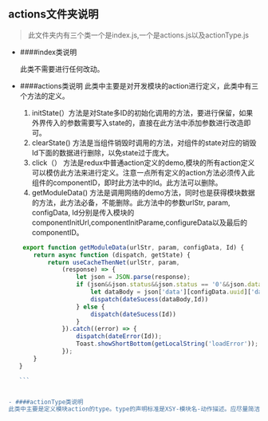 ## actions文件夹说明
> 此文件夹内有三个类一个是index.js,一个是actions.js以及actionType.js

- ####index类说明

  此类不需要进行任何改动。
  
- ####actions类说明
此类中主要是对开发模块的action进行定义，此类中有三个方法的定义。
  1. initState(）方法是对State多ID的初始化调用的方法，要进行保留，如果外界传入的参数需要写入state的，直接在此方法中添加参数进行改造即可。
  2. clearState() 方法是当组件销毁时调用的方法，对组件的state对应的销毁Id下面的数据进行删除，以免state过于庞大。
  3. click（） 方法是redux中普通action定义的demo,模块的所有action定义可以模仿此方法来进行定义。注意一点所有定义的action方法必须传入此组件的componentID，即时此方法中的Id。此方法可以删除。
  4. getModuleData() 方法是调用网络的demo方法，同时也是获得模块数据的方法，此方法必备，不能删除。此方法中的参数urlStr, param, configData, Id分别是传入模块的componentInitUrl,componentInitParame,configureData以及最后的componentID。
  
 ```javascript
     export function getModuleData(urlStr, param, configData, Id) {
        return async function (dispatch, getState) {
            return useCacheThenNet(urlStr, param,
                (response) => {
                    let json = JSON.parse(response);
                    if (json&&json.status&&json.status == '0'&&json.data) {
                        let dataBody = json['data'][configData.uuid]['data'];
                        dispatch(dateSucess(dataBody,Id))
                    } else {
                        dispatch(dateSucess(Id))
                    }
                }).catch((error) => {
                    dispatch(dateError(Id));
                    Toast.showShortBottom(getLocalString('loadError'));
                });
        }
    }

    ```


 - ####actionType类说明
 此类中主要是定义模块action的type。type的声明标准是XSY-模块名-动作描述。应尽量简洁明了。

  
  
  
  
  
  
  
  
  
  
  
  
  
  
